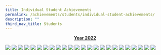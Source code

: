 ```yaml
---
title: Individual Student Achievements
permalink: /achievements/students/individual-student-achievements/
description: ""
third_nav_title: Students
---
```

<p style="text-align: center;"><strong><u>Year 2022</u></strong></p>
<img src="/images/ias1.png">
<img src="/images/ias2.png">
<img src="/images/ias3.png">
<img src="/images/ias4.png">
<img src="/images/ias5.png">
<img src="/images/ias6.png">
<img src="/images/ias7.png">
<img src="/images/ias8.png">
<img src="/images/ias9.png">
<img src="/images/ias10.png">
<img src="/images/ias11.png">
<img src="/images/ias12.png">
<img src="/images/ias13.png">
<img src="/images/ias14.png">
<img src="/images/ias15.png">
<img src="/images/ias16.png">
<img src="/images/ias17.png">
<img src="/images/ias18.png">
<img src="/images/ias19.png">
<img src="/images/ias20.png">
<img src="/images/ias21.png">
<img src="/images/ias22.png">
<img src="/images/ias23.png">
<img src="/images/ias24.png">